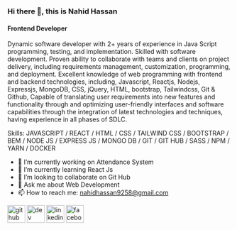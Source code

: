 ### Hi there 👋, this is Nahid Hassan
#### Frontend Developer 
Dynamic software developer with 2+ years of experience in Java Script programming, testing, and implementation. Skilled with software development. Proven ability to collaborate with teams and clients on project delivery, including requirements management, customization, programming, and deployment. Excellent knowledge of web programming with frontend and backend technologies, including, Javascript, Reactjs, Nodejs, Expressjs, MongoDB, CSS, jQuery, HTML, bootstrap, Tailwindcss, Git & Github, Capable of translating user requirements into new features and functionality through and optimizing user-friendly interfaces and software capabilities through the integration of latest technologies and techniques, having experience in all phases of SDLC.

Skills: JAVASCRIPT / REACT / HTML / CSS / TAILWIND CSS / BOOTSTRAP / BEM / NODE JS / EXPRESS JS /  MONGO DB / GIT / GIT HUB / SASS / NPM / YARN / DOCKER

- 🔭 I’m currently working on Attendance System   
- 🌱 I’m currently learning React Js 
- 👯 I’m looking to collaborate on Git Hub 
- 💬 Ask me about Web Development  
- 📫 How to reach me: nahidhassan9258@gmail.com 


[<img src='https://cdn.jsdelivr.net/npm/simple-icons@3.0.1/icons/github.svg' alt='github' height='40'>](https://github.com/Nahid005)  [<img src='https://cdn.jsdelivr.net/npm/simple-icons@3.0.1/icons/dev-dot-to.svg' alt='dev' height='40'>](https://dev.to/nahid005)  [<img src='https://cdn.jsdelivr.net/npm/simple-icons@3.0.1/icons/linkedin.svg' alt='linkedin' height='40'>](https://www.linkedin.com/in/nh-hassan//)  [<img src='https://cdn.jsdelivr.net/npm/simple-icons@3.0.1/icons/facebook.svg' alt='facebook' height='40'>](https://www.facebook.com/nahidhassan005/)  

